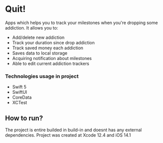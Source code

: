 #  Quit!

Apps which helps you to track your milestones when you're dropping some addiction.
It allows you to: 
* Add/delete new addiction
* Track your duration since drop addiction
* Track saved money each addiction
* Saves data to local storage
* Acquiring notification about milestones
* Able to edit current addiction trackers


### Technologies usage in project
* Swift 5
* SwiftUI
* CoreData
* XCTest

## How to run?
The project is entire builded in build-in and doesnt has any external dependencies. 
Project was created at Xcode 12.4 and iOS 14.1

